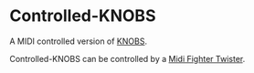 # Controlled-KNOBS
A MIDI controlled version of [KNOBS](https://github.com/ESSICS/KNOBS).

Controlled-KNOBS can be controlled by a [Midi Fighter Twister](https://store.djtechtools.com/products/midi-fighter-twister).
